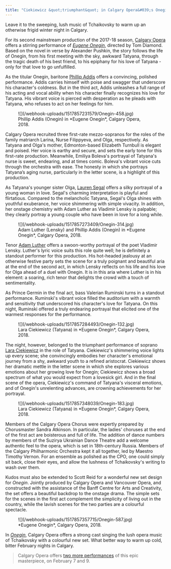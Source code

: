 ```yaml
---
title: "Ciekiewicz &quot;triumphant&quot; in Calgary Opera&#039;s Onegin"
---
```


Leave it to the sweeping, lush music of Tchaikovsky to warm up an otherwise frigid winter night in Calgary.

For its second mainstream production of the 2017-18 season, [Calgary Opera](/scene/companies/calgary-opera/) offers a stirring performance of [*Eugene Onegin*](https://www.calgaryopera.com/17-18/eugene-onegin), directed by Tom Diamond. Based on the novel in verse by Alexander Pushkin, the story follows the life of Onegin, from his first meeting with the sky, awkward Tatyana, through the tragic death of his best friend, to his epiphany for his love of Tatyana - only for that love to go unfulfilled.

As the titular Onegin, baritone [Phillip Addis](/scene/people/phillip-addis/) offers a convincing, polished performance. Addis carries himself with poise and swagger that underscore his character's coldness. But in the third act, Addis unleashes a full range of his acting and vocal ability when his character finally recognizes his love for Tatyana. His vibrant voice is pierced with desperation as he pleads with Tatyana, who refuses to act on her feelings for him.

<figure data-type="image">
![](/webhook-uploads/1517857231579/Onegin-458.jpg)
<figcaption>Phillip Addis (Onegin) in *Eugene Onegin*, Calgary Opera, 2018.</figcaption>
</figure>

Calgary Opera recruited three first-rate mezzo-sopranos for the roles of the family matriarch Larina, Nurse Filippyeva, and Olga, respectively. As Tatyana and Olga's mother, Edmonton-based Elizabeth Turnbull is elegant and poised. Her voice is earthy and secure, and sets the early tone for this first-rate production. Meanwhile, Emiliya Boleva's portrayal of Tatyana's nurse is sweet, endearing, and at times comic. Boleva's vibrant voice cuts through the orchestra with ease. The honesty in which she portrays Tatyana’s aging nurse, particularly in the letter scene, is a highlight of this production. 

As Tatyana's younger sister Olga, [Lauren Segal](/scene/people/lauren-segal/) offers a silky portrayal of a young woman in love. Segal's charming interpretation is playful and flirtatious. Compared to the melancholic Tatyana, Segal's Olga shines with youthful exuberance, her voice shimmering with simple vivacity. In addition, her onstage chemistry with Adam Luther as Vladimir Lensky is palpable; they clearly portray a young couple who have been in love for a long while.

<figure data-type="image">
![](/webhook-uploads/1517857273409/Onegin-314.jpg)
<figcaption>Adam Luther (Lensky) and Phillip Addis (Onegin) in *Eugene Onegin*, Calgary Opera, 2018.</figcaption>
</figure>

Tenor [Adam Luther](/scene/people/adam-luther/) offers a swoon-worthy portrayal of the poet Vladimir Lensky. Luther's lyric voice suits this role quite well; he is definitely a standout performer for this production. His hot-headed jealousy at an otherwise festive party sets the scene for a truly poignant and beautiful aria at the end of the second act, in which Lensky reflects on his life and his love for Olga ahead of a duel with Onegin. It is in this aria where Luther is in his element: a soaring, rich tenor that delights the crowd with a touch of sentimentality.

As Prince Germin in the final act, bass Valerian Ruminski turns in a standout performance. Ruminski's vibrant voice filled the auditorium with a warmth and sensitivity that underscored his character's love for Tatyana. On this night, Ruminski offered a truly endearing portrayal that elicited one of the warmest responses for the performance. 

<figure data-type="image">
![](/webhook-uploads/1517857284493/Onegin-132.jpg)
<figcaption>Lara Ciekiewicz (Tatyana) in *Eugene Onegin*, Calgary Opera, 2018.</figcaption>
</figure>

The night, however, belonged to the triumphant performance of soprano [Lara Ciekiewicz](/scene/people/lara-ciekiewicz/) in the role of Tatyana. Ciekiewicz's shimmering voice lights up every scene; she convincingly embodies her character's emotional journey from a shy, awkward youth to a refined aristocrat. Ciekiewicz shows her dramatic mettle in the letter scene in which she explores various emotions about her growing love for Onegin; Ciekiewicz shows a broad spectrum of what you would expect from a lovesick girl. And in the final scene of the opera, Ciekiewicz's command of Tatyana's visceral emotions, and of Onegin's unrelenting advances, are crowning achievements for her portrayal.

<figure data-type="image">
![](/webhook-uploads/1517857348039/Onegin-183.jpg)
<figcaption>Lara Ciekiewicz (Tatyana) in *Eugene Onegin*, Calgary Opera, 2018.</figcaption>
</figure>

Members of the Calgary Opera Chorus were expertly prepared by Chorusmaster Sandra Atkinson. In particular, the ladies' choruses at the end of the first act are boisterous and full of life. The addition of dance numbers by members of the Suzirya Ukrainian Dance Theatre add a welcome authentic feel to the opera, which is set in 18th-century Russia. Members of the Calgary Philharmonic Orchestra kept it all together, led by Maestro Timothy Vernon. For an ensemble as polished as the CPO, one could simply sit back, close their eyes, and allow the lushness of Tchaikovsky's writing to wash over them.

Kudos must also be extended to Scott Reid for a wonderful new set design for *Onegin*. Jointly produced by Calgary Opera and Vancouver Opera, and constructed with the assistance of the Banff Centre for Arts and Creativity, the set offers a beautiful backdrop to the onstage drama. The simple sets for the scenes in the first act complement the simplicity of living out in the country, while the lavish scenes for the two parties are a colourful spectacle.

<figure data-type="image">
![](/webhook-uploads/1517857357715/Onegin-587.jpg)
<figcaption>*Eugene Onegin*, Calgary Opera, 2018.</figcaption>
</figure>

In [*Onegin*](https://www.calgaryopera.com/17-18/eugene-onegin), Calgary Opera offers a strong cast singing the lush opera music of Tchaikovsky with a colourful new set. What better way to warm up cold, bitter February nights in Calgary.

>Calgary Opera offers [two more performances](https://www.calgaryopera.com/17-18/eugene-onegin) of this epic masterpiece, on February 7 and 9.
